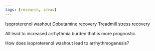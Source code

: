 ```yaml
---
tags: [research, ideas]
---
```


Isoproterenol washout
Dobutamine recovery
Treadmill stress recovery

All lead to increased arrhythmia burden that is more prognostic.

How does isoproterenol washout lead to arrhythmogenesis?